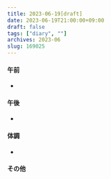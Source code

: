 ```yaml
---
title: 2023-06-19[draft]
date: 2023-06-19T21:00:00+09:00
draft: false
tags: ["diary", ""]
archives: 2023-06
slug: 169025
---
```

#### 午前
- 
#### 午後
- 
#### 体調
- 
#### その他